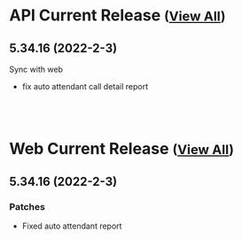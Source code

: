 
# API Current Release <small>([View All](/API.md))</small>
## 5.34.16 (2022-2-3)
Sync with web
- fix auto attendant call detail report

<br><br>
# Web Current Release <small>([View All](/Web.md))</small>
## 5.34.16 (2022-2-3)
### Patches 

- Fixed auto attendant report

  
